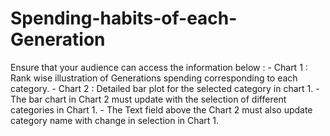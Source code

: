 # Spending-habits-of-each-Generation
Ensure that your audience can access the information below : - Chart 1 : Rank wise illustration of Generations spending corresponding to each category. - Chart 2 : Detailed bar plot for the selected category in chart 1. - The bar chart in Chart 2 must update with the selection of different categories in Chart 1. - The Text field above the Chart 2 must also update category name with change in selection in Chart 1.
